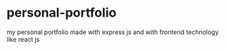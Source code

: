 # personal-portfolio
my personal portfolio
made with express js
and with frontend technology like react js
